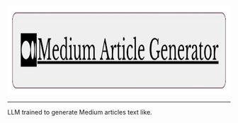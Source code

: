 <img src="docs/Medium_Article_Generator.png" height="200px">

---
LLM trained to generate Medium articles text like. 
